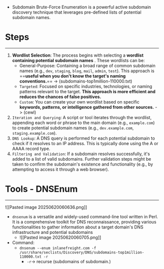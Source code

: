 - Subdomain Brute-Force Enumeration is a powerful active subdomain discovery technique that leverages pre-defined lists of potential subdomain names. 

# Steps
---
1. **Wordlist Selection**: The process begins with selecting a **wordlist containing potential subdomain names** . These wordlists can be:
	- General-Purpose: Containing a broad range of common subdomain names (e.g., `dev`, `staging`, `blog`, `mail`, `admin`, `test`). This approach is ==**useful when you don't know the target's naming conventions.**== -> (subdomains-top1million-110000.txt)
	- `Targeted`: Focused on specific industries, technologies, or naming patterns relevant to the target. **This approach is more efficient and reduces the chances of false positives.**
	- `Custom`: You can create your own wordlist based on specific **keywords, patterns, or intelligence gathered from other sources.** -> (cewl)
2. `Iteration and Querying`: A script or tool iterates through the wordlist, appending each word or phrase to the main domain (e.g., `example.com`) to create potential subdomain names (e.g., `dev.example.com`, `staging.example.com`).
3. `DNS Lookup`: A DNS query is performed for each potential subdomain to check if it resolves to an IP address. This is typically done using the A or AAAA record type.
4. `Filtering and Validation`: If a subdomain resolves successfully, it's added to a list of valid subdomains. Further validation steps might be taken to confirm the subdomain's existence and functionality (e.g., by attempting to access it through a web browser).


# Tools - DNSEnum
---
![[Pasted image 20250620060636.png]]
- `dnsenum` is a versatile and widely-used command-line tool written in Perl. It is a comprehensive toolkit for DNS reconnaissance, providing various functionalities to gather information about a target domain's DNS infrastructure and potential subdomains
	- ![[Pasted image 20250620060705.png]]
- Command:
	- `dnsenum --enum inlanefreight.com -f /usr/share/seclists/Discovery/DNS/subdomains-top1million-110000.txt -r`
		- `-r`-> recurse (subdomains of subdomain.)
